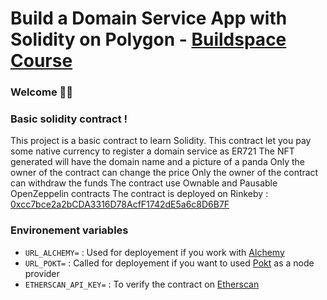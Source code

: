 # Build a Domain Service App with Solidity on Polygon - [Buildspace Course](https://buildspace.so/p/CO1f8c72fd-67a3-4f99-90b8-79879c5da1eb)

### **Welcome 👋🏼**


### **Basic solidity contract !**

This project is a basic contract to learn Solidity.
This contract let you pay some native currency to register a domain service as ER721
The NFT generated will have the domain name and a picture of a panda
Only the owner of the contract can change the price
Only the owner of the contract can withdraw the funds
The contract use Ownable and Pausable OpenZeppelin contracts
The contract is deployed on Rinkeby : [0xcc7bce2a2bCDA3316D78AcfF1742dE5a6c8D6B7F](https://rinkeby.etherscan.io/address/0xcc7bce2a2bcda3316d78acff1742de5a6c8d6b7f)


### **Environement variables**

* `URL_ALCHEMY=` : Used for deployement if you work with [Alchemy](https://www.alchemy.com/)
* `URL_POKT=` : Called for deployement if you want to used [Pokt](https://www.pokt.network/) as a node provider
* `ETHERSCAN_API_KEY=` : To verify the contract on [Etherscan](https://hardhat.org/hardhat-runner/plugins/nomiclabs-hardhat-etherscan)
